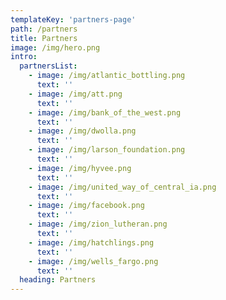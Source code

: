 ```yaml
---
templateKey: 'partners-page'
path: /partners
title: Partners
image: /img/hero.png
intro:
  partnersList:
    - image: /img/atlantic_bottling.png
      text: ''
    - image: /img/att.png
      text: ''
    - image: /img/bank_of_the_west.png
      text: ''
    - image: /img/dwolla.png
      text: ''
    - image: /img/larson_foundation.png
      text: ''
    - image: /img/hyvee.png
      text: ''
    - image: /img/united_way_of_central_ia.png
      text: ''
    - image: /img/facebook.png
      text: ''
    - image: /img/zion_lutheran.png
      text: ''
    - image: /img/hatchlings.png
      text: ''
    - image: /img/wells_fargo.png
      text: ''
  heading: Partners
---
```

